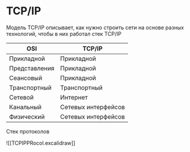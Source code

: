 # TCP/IP
Модель TCP/IP описывает, как нужно строить сети на основе разных технологий, чтобы в них работал стек TCP/IP

| OSI           | TCP/IP              |
| ------------- | ------------------- |
| Прикладной    | Прикладной          |
| Представления | Прикладной          |
| Сеансовый     | Прикладной          |
| Транспортный  | Транспортный        |
| Сетевой       | Интернет            |
| Канальный     | Сетевых интерфейсов |
| Физический    | Сетевых интерфейсов |

Стек протоколов

![[TCPIPPRocol.excalidraw]]


